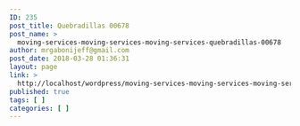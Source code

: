 ```yaml
---
ID: 235
post_title: Quebradillas 00678
post_name: >
  moving-services-moving-services-moving-services-quebradillas-00678
author: mrgabonijeff@gmail.com
post_date: 2018-03-28 01:36:31
layout: page
link: >
  http://localhost/wordpress/moving-services-moving-services-moving-services-quebradillas-00678/
published: true
tags: [ ]
categories: [ ]
---
```

